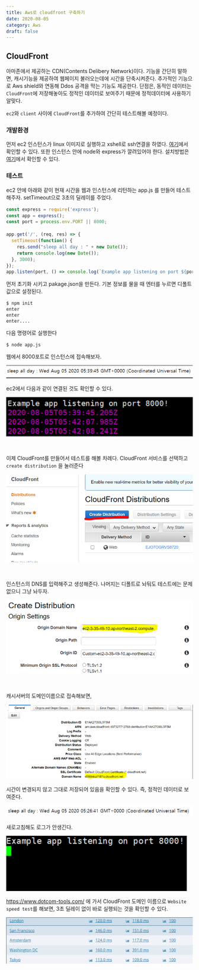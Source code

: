 ```yaml
---
title: Aws로 cloudfront 구축하기
date: 2020-08-05
category: Aws
draft: false
---
```


## CloudFront

아마존에서 제공하는 CDN(Contents Delibery Network)이다. 기능을 간단히 말하면, 캐시기능을 제공하여 웹페이지 불러오는데에 시간을 단축시켜준다. 추가적인 기능으로 Aws shield와 연동해 Ddos 공격을 막는 기능도 제공한다. 단점은, 동적인 데이터는 `CloudFront`에 저장해놓아도 정적인 데이터로 보여주기 때문에 정적데이터에 사용하기 알맞다.

`ec2`와 `client` 사이에 `CloudFront`를 추가하여 간단히 테스트해볼 예정이다.

### 개발환경

먼저 ec2 인스턴스가 linux 이미지로 실행하고 xshell로 ssh연결을 하였다. [여기](https://jeonghoon.netlify.app/Project/Aws/markdown/#ssh-접속)에서 확인할 수 있다. 또한 인스턴스 안에 node와 express가 깔려있어야 한다. 설치방법은 [여기]()에서 확인할 수 있다.

### 테스트

ec2 안에 아래와 같이 현재 시간을 웹과 인스턴스에 리턴하는 app.js 를 만들어 테스트 해주자. setTimeout으로 3초의 딜레이를 주었다.

```js
const express = require('express');
const app = express();
const port = process.env.PORT || 8000;

app.get('/', (req, res) => {
  setTimeout(function() {
    res.send("sleep all day : " + new Date());
    return console.log(new Date());
  }, 3000);
});
app.listen(port, () => console.log(`Example app listening on port ${port}!`));
```

먼저 초기화 시키고 pakage.json을 만든다. 기본 정보를 물을 때 엔터를 누르면 디폴트값으로 설정된다.

```shell
$ npm init
enter
enter
enter....
```

다음 명령어로 실행한다

```shell
$ node app.js
```

웹에서 8000포트로 인스턴스에 접속해보자.

![image-20200827134307748](aws_cloudfront.assets/image-20200827134307748.png)

ec2에서 다음과 같이 연결된 것도 확인할 수 있다.

![image-20200827135029742](aws_cloudfront.assets/image-20200827135029742.png)

<br/>

이제 CloudFront를 만들어서 테스트를 해볼 차례다. CloudFront 서비스를 선택하고 `create distribution` 을 눌러준다

![image-20200827135153304](aws_cloudfront.assets/image-20200827135153304.png)

<br/>

인스턴스의 DNS를 입력해주고 생성해준다. 나머지는 디폴트로 놔둬도 테스트에는 문제 없으니 그냥 놔두자.

![image-20200827144237056](aws_cloudfront.assets/image-20200827144237056.png)

<br/>

캐시서버의 도메인이름으로 접속해보면, 

![image-20200827165433065](aws_cloudfront.assets/image-20200827165433065.png)

시간이 변경되지 않고 그대로 저장되어 있음을 확인할 수 있다. 즉, 정적인 데이터로 보여준다.

![image-20200827165538489](aws_cloudfront.assets/image-20200827165538489.png)

새로고침해도 로그가 안생긴다.

![image-20200827165846918](aws_cloudfront.assets/image-20200827165846918.png)

https://www.dotcom-tools.com/ 에 가서 CloudFront 도메인 이름으로 `Website speed test`를 해보면, 3초 딜레이 없이 바로 실행되는 것을 확인할 수 있다.

![image-20200827172905708](aws_cloudfront.assets/image-20200827172905708.png)